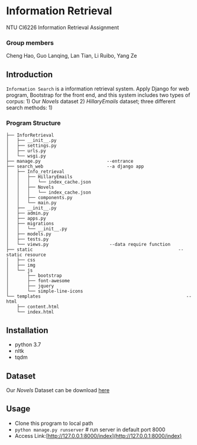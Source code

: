 # Information Retrieval
NTU CI6226 Information Retrieval Assignment
### Group members

Cheng Hao, Guo Lanqing, Lan Tian, Li Ruibo, Yang Ze

## Introduction

`Information Search` is a information retrieval system. Apply Django for web program, Bootstrap for the front end, and this system includes two types of corpus: 1) Our *Novels* dataset 2) *HillaryEmails* dataset; three different search methods: 1)

### Program Structure

```
├── InforRetrieval
│   ├── __init__.py
│   ├── settings.py
│   ├── urls.py
│   └── wsgi.py
├── manage.py                         --entrance
├── search_web                        --a django app
│   ├── Info_retrieval
│   │   ├── HillaryEmails
│   │   │   └── index_cache.json
│   │   ├── Novels
│   │   │   └── index_cache.json
│   │   ├── components.py
│   │   └── main.py
│   ├── __init__.py
│   ├── admin.py
│   ├── apps.py
│   ├── migrations
│   │   └── __init__.py
│   ├── models.py
│   ├── tests.py
│   └── views.py                       --data require function
├── static														 --static resource
│   ├── css
│   ├── img
│   └── js
│       ├── bootstrap
│       ├── font-awesome
│       ├── jquery
│       └── simple-line-icons
└── templates														--html
    ├── content.html
    └── index.html
```

## Installation

- python 3.7
- nltk
- tqdm

## Dataset

Our *Novels* Dataset can be download [here](https://drive.google.com/open?id=1w3UlYICgyj6YP3QuZt2byIxYRkfHcSvz)

## Usage

- Clone this program to local path
- `python manage.py runserver` # run server in default port 8000
- Access Link:[http://127.0.0.1:8000/index](http://127.0.0.1:8000/index)



